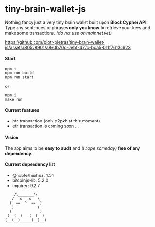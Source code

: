 # tiny-brain-wallet-js

Nothing fancy just a very tiny brain wallet built upon **Block Cypher API**.
Type any sentences or phrases **only you know** to retrieve your keys and make some transactions. _(do not use on mainnet yet)_

https://github.com/piotr-pietras/tiny-brain-wallet-js/assets/80528901/a8e0b70c-0ebf-477c-bca5-011f7613d623

#### Start

```
npm i
npm run build
npm run start
```

or

```
npm i
make run
```

#### Current features

- btc transaction (only p2pkh at this moment)
- eth transaction is coming soon ...

#### Vision

The app aims to be **easy to audit** and _(I hope someday)_ **free of any dependency**.

#### Current dependency list

- @noble/hashes: 1.3.1
- bitcoinjs-lib: 5.2.0
- inquirer: 9.2.7

```
    /\_______/\
   /   o   o   \
  (  ==  ^  ==  )
   )           (
  (             )
 (  (  )   (  )  )
(__(__)_____(__)__)
```
